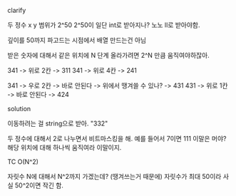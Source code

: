 clarify

두 정수 x y 범위가 2^50
2^50이 일단 int로 받아지나?
노노 ll로 받아야함.

깊이를 50까지 파고드는 시점에서 배열 만드는건 아님

받은 숫자에 대해서
같은 위치에 N 단계 올라가려면 2^N 만큼 움직여야하잖아.

341 -> 위로 2칸 -> 311
341 -> 위로 4칸 -> 241

341 -> 우로 2칸 -> 바로 안된다 -> 위에서 땡겨쓸 수 있나? -> 431
431 -> 위로 1칸 -> 바로 안된다 -> 424

solution

이동하려는 걸 string으로 받아. "332"

두 정수에 대해서 2로 나누면서 비트마스킹을 해.
예를 들어서 7이면 111
이말은 머야? 해당 위치에 대해 하나씩 움직여라 이말이지.

TC O(N^2)

자릿수 N에 대해서 N^2까지 가겠는데? (땡겨쓰는거 때문에)
자릿수가 최대 50이라 사실 50^2이면 작긴 함.

